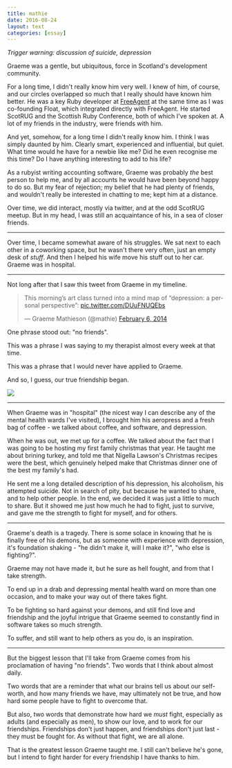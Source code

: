 ```yaml
---
title: mathie
date: 2016-08-24
layout: text
categories: [essay]
---
```


_Trigger warning: discussion of suicide, depression_

Graeme was a gentle, but ubiquitous, force in Scotland's development community.

For a long time, I didn't really know him very well. I knew of him, of course, and our circles overlapped so much that I really should have known him better. He was a key Ruby developer at [FreeAgent](http://engineering.freeagent.com/2016/08/22/rest-in-peace-@mathie/) at the same time as I was co-founding Float, which integrated directly with FreeAgent. He started ScotRUG and the Scottish Ruby Conference, both of which I've spoken at. A lot of my friends in the industry, were friends with him.

And yet, somehow, for a long time I didn't really know him. I think I was simply daunted by him. Clearly smart, experienced and influential, but quiet. What time would he have for a newbie like me? Did he even recognise me this time? Do I have anything interesting to add to his life?

As a rubyist writing accounting software, Graeme was probably _the_ best person to help me, and by all accounts he would have been beyond happy to do so. But my fear of rejection; my belief that he had plenty of friends, and wouldn't really be interested in chatting to me; kept him at a distance.

Over time, we did interact, mostly via twitter, and at the odd ScotRUG meetup. But in my head, I was still an acquaintance of his, in a sea of closer friends.

* * *

Over time, I became somewhat aware of his struggles. We sat next to each other in a coworking space, but he wasn't there very often, just an empty desk of _stuff_. And then I helped his wife move his stuff out to her car. Graeme was in hospital.

* * *

Not long after that I saw this tweet from Graeme in my timeline.

<blockquote class="twitter-tweet" data-lang="en"><p lang="en" dir="ltr">This morning’s art class turned into a mind map of “depression: a personal perspective”: <a href="http://t.co/DUuFNUQEbs">pic.twitter.com/DUuFNUQEbs</a></p>&mdash; Graeme Mathieson (@mathie) <a href="https://twitter.com/mathie/status/431398231558619136">February 6, 2014</a></blockquote>
<script async src="//platform.twitter.com/widgets.js" charset="utf-8"></script>

One phrase stood out: "no friends".

This was a phrase I was saying to my therapist almost every week at that time.

This was a phrase that I would never have applied to Graeme.  

And so, I guess, our true friendship began.

![](https://s3.amazonaws.com/static.latentflip.com/friends.png)

* * *

When Graeme was in "hospital" (the nicest way I can describe any of the mental health wards I've visited), I brought him his aeropress and a fresh bag of coffee - we talked about coffee, and software, and depression.

When he was out, we met up for a coffee. We talked about the fact that I was going to be hosting my first family christmas that year. He taught me about brining turkey, and told me that Nigella Lawson's Christmas recipes were the best, which genuinely helped make that Christmas dinner one of the best my family's had.

He sent me a long detailed description of his depression, his alcoholism, his attempted suicide. Not in search of pity, but because he wanted to share, and to help other people. In the end, we decided it was just a little to much to share. But it showed me just how much he had to fight, just to survive, and gave me the strength to fight for myself, and for others.

* * *

Graeme's death is a tragedy. There is some solace in knowing that he is finally free of his demons, but as someone with experience with depression, it's foundation shaking - "he didn't make it, will I make it?", "who else is fighting?".

Graeme may not have made it, but he sure as hell fought, and from that I take strength.

To end up in a drab and depressing mental health ward on more than one occasion, and to make your way out of there takes fight.

To be fighting so hard against your demons, and still find love and friendship and the joyful intrigue that Graeme seemed to constantly find in software takes so much strength.

To suffer, and still want to help others as you do, is an inspiration.

* * *

But the biggest lesson that I'll take from Graeme comes from his proclamation of having "no friends". Two words that I think about almost daily.

Two words that are a reminder that what our brains tell us about our self-worth, and how many friends we have, may ultimately not be true, and how hard some people have to fight to overcome that.

But also, two words that demonstrate how hard we _must_ fight, especially as adults (and especially as men), to show our love, and to work for our friendships. Friendships don't just happen, and friendships don't just last - they must be fought for. As without that fight, we are all alone.

That is the greatest lesson Graeme taught me. I still can't believe he's gone, but I intend to fight harder for every friendship I have thanks to him.
